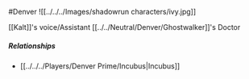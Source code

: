 #Denver 
![[../../../Images/shadowrun characters/ivy.jpg]]

[[Kalt]]'s voice/Assistant
[[../../Neutral/Denver/Ghostwalker]]'s Doctor

##### Relationships
 - [[../../../Players/Denver Prime/Incubus|Incubus]]